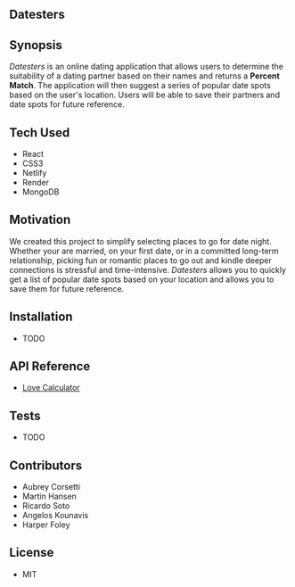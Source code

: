 ## Datesters

## Synopsis

*Datesters* is an online dating application that allows users to determine the suitability of a dating partner based on their names and returns a **Percent Match**. The application will then suggest a series of popular date spots based on the user's location. Users will be able to save their partners and date spots for future reference.

## Tech Used

* React
* CSS3
* Netlify
* Render
* MongoDB

## Motivation

We created this project to simplify selecting places to go for date night. Whether your are married, on your first date, or in a committed long-term relationship, picking fun or romantic places to go out and kindle deeper connections is stressful and time-intensive. *Datesters* allows you to quickly get a list of popular date spots based on your location and allows you to save them for future reference.

## Installation

* TODO

## API Reference

* [Love Calculator](https://rapidapi.com/ajith/api/love-calculator)

## Tests

* TODO

## Contributors

* Aubrey Corsetti
* Martin Hansen
* Ricardo Soto
* Angelos Kounavis
* Harper Foley

## License

* MIT
